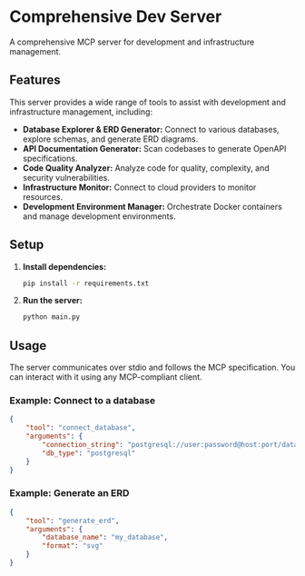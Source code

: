 # Comprehensive Dev Server

A comprehensive MCP server for development and infrastructure management.

## Features

This server provides a wide range of tools to assist with development and infrastructure management, including:

*   **Database Explorer & ERD Generator:** Connect to various databases, explore schemas, and generate ERD diagrams.
*   **API Documentation Generator:** Scan codebases to generate OpenAPI specifications.
*   **Code Quality Analyzer:** Analyze code for quality, complexity, and security vulnerabilities.
*   **Infrastructure Monitor:** Connect to cloud providers to monitor resources.
*   **Development Environment Manager:** Orchestrate Docker containers and manage development environments.

## Setup

1.  **Install dependencies:**

    ```bash
    pip install -r requirements.txt
    ```

2.  **Run the server:**

    ```bash
    python main.py
    ```

## Usage

The server communicates over stdio and follows the MCP specification. You can interact with it using any MCP-compliant client.

### Example: Connect to a database

```json
{
    "tool": "connect_database",
    "arguments": {
        "connection_string": "postgresql://user:password@host:port/database",
        "db_type": "postgresql"
    }
}
```

### Example: Generate an ERD

```json
{
    "tool": "generate_erd",
    "arguments": {
        "database_name": "my_database",
        "format": "svg"
    }
}
